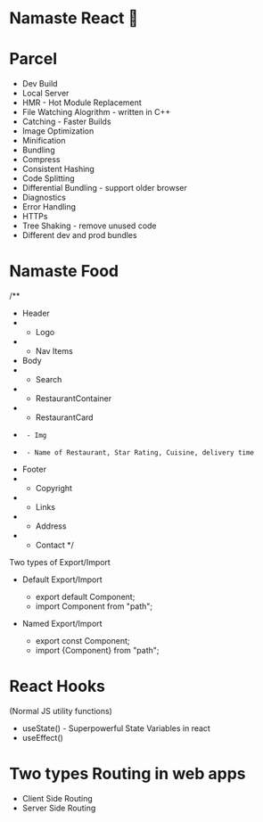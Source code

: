 # Namaste React 🚀

# Parcel

- Dev Build
- Local Server
- HMR - Hot Module Replacement
- File Watching Alogrithm - written in C++
- Catching - Faster Builds
- Image Optimization
- Minification
- Bundling
- Compress
- Consistent Hashing
- Code Splitting
- Differential Bundling - support older browser
- Diagnostics
- Error Handling
- HTTPs
- Tree Shaking - remove unused code
- Different dev and prod bundles

# Namaste Food

/\*\*

- Header
- - Logo
- - Nav Items
- Body
- - Search
- - RestaurantContainer
- - RestaurantCard
-      - Img
-      - Name of Restaurant, Star Rating, Cuisine, delivery time
- Footer
- - Copyright
- - Links
- - Address
- - Contact
    \*/

Two types of Export/Import

- Default Export/Import

  - export default Component;
  - import Component from "path";

- Named Export/Import

  - export const Component;
  - import {Component} from "path";

# React Hooks

(Normal JS utility functions)

- useState() - Superpowerful State Variables in react
- useEffect()

# Two types Routing in web apps

- Client Side Routing
- Server Side Routing
